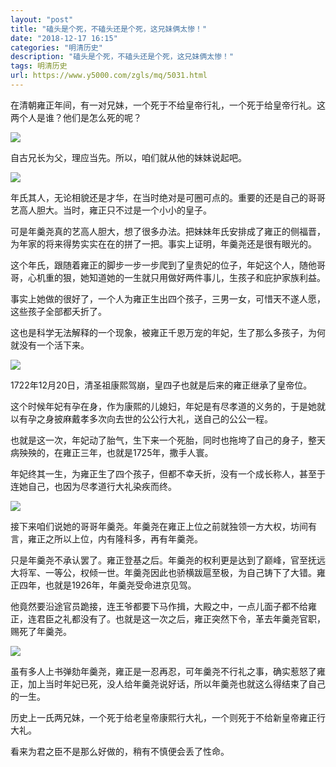 ```yaml
---
layout: "post"
title: "磕头是个死，不磕头还是个死，这兄妹俩太惨！"
date: "2018-12-17 16:15"
categories: "明清历史"
description: "磕头是个死，不磕头还是个死，这兄妹俩太惨！"
tags: 明清历史
url: https://www.y5000.com/zgls/mq/5031.html
---
```






在清朝雍正年间，有一对兄妹，一个死于不给皇帝行礼，一个死于给皇帝行礼。这两个人是谁？他们是怎么死的呢？

![](https://img.y5000.com/uploads/allimg/161111/1456246108-0.jpg)

自古兄长为父，理应当先。所以，咱们就从他的妹妹说起吧。

![](https://img.y5000.com/uploads/allimg/161111/1456244U7-1.jpg)

年氏其人，无论相貌还是才华，在当时绝对是可圈可点的。重要的还是自己的哥哥艺高人胆大。当时，雍正只不过是一个小小的皇子。

可是年羹尧真的艺高人胆大，想了很多办法。把妹妹年氏安排成了雍正的侧福晋，为年家的将来得势实实在在的拼了一把。事实上证明，年羹尧还是很有眼光的。

这个年氏，跟随着雍正的脚步一步一步爬到了皇贵妃的位子，年妃这个人，随他哥哥，心机重的狠，她知道她的一生就只用做好两件事儿，生孩子和庇护家族利益。

事实上她做的很好了，一个人为雍正生出四个孩子，三男一女，可惜天不遂人愿，这些孩子全部都夭折了。

这也是科学无法解释的一个现象，被雍正千恩万宠的年妃，生了那么多孩子，为何就没有一个活下来。

![](https://img.y5000.com/uploads/allimg/161111/1456241P0-2.jpg)

1722年12月20日，清圣祖康熙驾崩，皇四子也就是后来的雍正继承了皇帝位。

这个时候年妃有孕在身，作为康熙的儿媳妇，年妃是有尽孝道的义务的，于是她就以有孕之身披麻戴孝多次向去世的公公行大礼，送自己的公公一程。

也就是这一次，年妃动了胎气，生下来一个死胎，同时也拖垮了自己的身子，整天病殃殃的，在雍正三年，也就是1725年，撒手人寰。

年妃终其一生，为雍正生了四个孩子，但都不幸夭折，没有一个成长称人，甚至于连她自己，也因为尽孝道行大礼染疾而终。

![](https://img.y5000.com/uploads/allimg/161111/14562443U-3.jpg)

接下来咱们说她的哥哥年羹尧。年羹尧在雍正上位之前就独领一方大权，坊间有言，雍正之所以上位，内有隆科多，再有年羹尧。

只是年羹尧不承认罢了。雍正登基之后。年羹尧的权利更是达到了巅峰，官至抚远大将军、一等公，权倾一世。年羹尧因此也骄横跋扈至极，为自己铸下了大错。雍正四年，也就是1926年，年羹尧受命进京见驾。

他竟然要沿途官员跪接，连王爷都要下马作揖，大殿之中，一点儿面子都不给雍正，连君臣之礼都没有了。也就是这一次之后，雍正突然下令，革去年羹尧官职，赐死了年羹尧。

![](https://img.y5000.com/uploads/allimg/161111/14562444X-4.jpg)

虽有多人上书弹劾年羹尧，雍正是一忍再忍，可年羹尧不行礼之事，确实惹怒了雍正，加上当时年妃已死，没人给年羹尧说好话，所以年羹尧也就这么得结束了自己的一生。

历史上一氏两兄妹，一个死于给老皇帝康熙行大礼，一个则死于不给新皇帝雍正行大礼。

看来为君之臣不是那么好做的，稍有不慎便会丢了性命。
